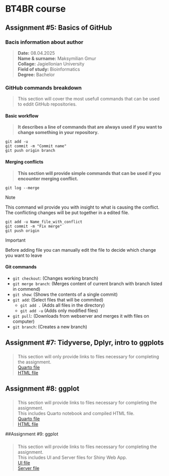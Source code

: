 # BT4BR course

## Assignment #5: Basics of GitHub

### Bacis information about author

>**Date:** 08.04.2025<br>
>**Name & surname:** Maksymilian Gmur<br>
>**Collage:** Jagiellonian University<br>
>**Field of study:** Bioinformatics<br>
>**Degree:** Bachelor<br>

### GitHub commands breakdown
>This section will cover the most usefull commands that can be used to eddit GitHub repositories.
#### Basic workflow
>**It describes a line of commands that are always used if you want to change something in your repository.**<br> 
```
git add -u
git commit -m "Commit name"
git push origin branch
```
#### Merging conflicts 
>**This section will provide simple commands that can be used if you encounter merging conflict.**
```
git log --merge
```
>[!NOTE]
>This command wil provide you with insight to  what is causing the conflict.
>The conflicting changes will be put together in a edited file.
```
git add -u Name_file_with_conflict
git commit -m "Fix merge"
git push origin
```
>[!IMPORTANT]
>Before adding file you can manually edit the file to decide which change you want to leave
#### Git commands
- `git checkout`: (Changes working branch)
- `git merge branch`: (Merges content of current branch with branch listed in commend)
- `git show`: (Shows the contents of a single commit)
- `git add`: (Select files that will be commited)
	- `git add .` (Adds all files in the directory)
	- `git add -u` (Adds only modified files)
- `git pull`: (Downloads from webserver and merges it with files on computer)
- `git branch`: (Creates a new branch)

## Assignment #7:  Tidyverse, Dplyr, intro to ggplots
### 
>This section will only provide links to files necessary for completing the assignment.<br>
[Quarto file](Assignment_7.qmd)<br>
[HTML file](Assignment_7.html)<br>

## Assignment #8: ggplot
###
>This section will provide links to files necessary for completing the assignment.<br> This includes Quarto notebook and compiled HTML file.<br>
[Quarto file](Assignment_8.qmd)<br>
[HTML file](Assignment_8.html)<br>

##Assignment #9: ggplot
###
>This section will provide links to files necessary for completing the assignment.<br> This includes UI and Server files for Shiny Web App.<br>
[UI file](App_5/ui.R)<br>
[Server file](App_5/server.R)<br>

